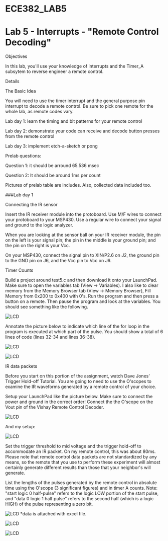 ECE382_LAB5
===========
# Lab 5 - Interrupts - "Remote Control Decoding"




Objectives

In this lab, you'll use your knowledge of interrupts and the Timer_A subsytem to reverse engineer a remote control. 

Details

The Basic Idea

You will need to use the timer interrupt and the general purpose pin interrupt to decode a remote control. Be sure to pick one remote for the whole lab, as remote codes vary. 

Lab day 1: learn the timing and bit patterns for your remote control

Lab day 2: demonstrate your code can receive and decode button presses from the remote control

Lab day 3: implement etch-a-sketch or pong

Prelab questions:

Question 1: it should be arround 65.536 msec

Question 2: It should be around 1ms per count

Pictures of prelab table are includes. Also, collected data included too.

###Lab day 1

Connecting the IR sensor

Insert the IR receiver module into the protoboard. Use M/F wires to connect your protoboard to your MSP430. Use a regular wire to connect your signal and ground to the logic analyzer.

When you are looking at the sensor ball on your IR receiver module, the pin on the left is your signal pin; the pin in the middle is your ground pin; and the pin on the right is your Vcc. 

On your MSP430, connect the signal pin to XIN/P2.6 on J2, the ground pin to the GND pin on J6, and the Vcc pin to Vcc on J6. 

Timer Counts

Build a project around test5.c and then download it onto your LaunchPad. Make sure to open the variables tab (View -> Variables). I also like to clear memory from the Memory Browser tab (View -> Memory Browser), Fill Memory from 0x200 to 0x400 with 0's. Run the program and then press a button on a remote. Then pause the program and look at the variables. You should see something like the following. 

![LCD](https://raw.githubusercontent.com/gytenis98/ECE382_LAB5/master/arrayScreenShot.gif?raw=true "LCD")

Annotate the picture below to indicate which line of the for loop in the program is executed at which part of the pulse. You should show a total of 6 lines of code (lines 32-34 and lines 36-38). 

![LCD](https://raw.githubusercontent.com/gytenis98/ECE382_LAB5/master/irWave.gif?raw=true "LCD")

![LCD](https://raw.githubusercontent.com/gytenis98/ECE382_LAB5/master/2014-11-04%2023.02.57.jpg?raw=true "LCD")

IR data packets

Before you start on this portion of the assignment, watch Dave Jones' Trigger Hold-off Tutorial. You are going to need to use the O'scopes to examine the IR waveforms generated by a remote control of your choice. 

Setup your LaunchPad like the picture below. Make sure to connect the power and ground in the correct order! Connect the the O'scope on the Vout pin of the Vishay Remote Control Decoder. 

![LCD](https://raw.githubusercontent.com/gytenis98/ECE382_LAB5/master/launchpadSetup.jpg?raw=true "LCD")

And my setup:

![LCD](https://raw.githubusercontent.com/gytenis98/ECE382_LAB5/master/2014-11-03%2009.15.22.jpg?raw=true "LCD")

Set the trigger threshold to mid voltage and the trigger hold-off to accommodate an IR packet. On my remote control, this was about 80ms. Please note that remote control data packets are not standardized by any means, so the remote that you use to perform these experiment will almost certainly generate different results than those that your neighbor's will generate.

List the lengths of the pulses generated by the remote control in absolute time using the O'scope (3 significant figures) and in timer A counts. Note: "start logic 0 half-pulse" refers to the logic LOW portion of the start pulse, and "data 0 logic 1 half pulse" refers to the second half (which is a logic HIGH) of the pulse representing a zero bit.

![LCD](https://raw.githubusercontent.com/gytenis98/ECE382_LAB5/master/2014-11-04%2023.16.44.jpg?raw=true "LCD")
*data is attached with excel file.


![LCD](https://raw.githubusercontent.com/gytenis98/ECE382_LAB5/master/2014-11-04%2023.16.37.jpg?raw=true "LCD")



![LCD](https://raw.githubusercontent.com/gytenis98/ECE382_LAB5/master/2014-11-04%2023.16.47.jpg?raw=true "LCD")

